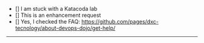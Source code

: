 <!--
  Please add an X to checkboxes which apply below (remove spaces)
-->
- [] I am stuck with a Katacoda lab
- [] This is an enhancement request
- [] Yes, I checked the FAQ: https://github.com/pages/dxc-tecnology/about-devops-dojo/get-help/

---

